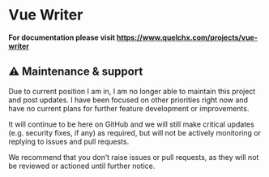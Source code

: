 # Vue Writer 

**For documentation please visit https://www.quelchx.com/projects/vue-writer**

## ⚠️ Maintenance & support

Due to current position I am in, I am no longer able to maintain this project and post updates. I have been focused on other priorities right now and have no current plans for further feature development or improvements.

It will continue to be here on GitHub and we will still make critical updates (e.g. security fixes, if any) as required, but will not be actively monitoring or replying to issues and pull requests.

We recommend that you don’t raise issues or pull requests, as they will not be reviewed or actioned until further notice.
